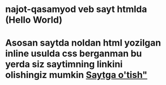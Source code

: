 # najot-qasamyod veb sayt htmlda  (Hello World)
# Asosan saytda noldan html yozilgan inline usulda css berganman bu yerda siz saytimning linkini olishingiz mumkin <a href="https://1-vebsayt.netlify.app/">Saytga o'tish"<a/>
